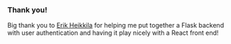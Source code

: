 ### Thank you!

Big thank you to [Erik Heikkila](https://github.com/erik-hei) for helping me put together a Flask backend with user authentication and having it play nicely with a React front end!